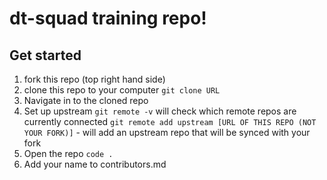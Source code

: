 # dt-squad training repo!

## Get started

1. fork this repo (top right hand side)
2. clone this repo to your computer
`git clone URL`
3. Navigate in to the cloned repo
4. Set up upstream
`git remote -v` will check which remote repos are currently connected
`git remote add upstream [URL OF THIS REPO (NOT YOUR FORK)]` - will add an upstream repo that will be synced with your fork
5. Open the repo `code .`
6. Add your name to contributors.md